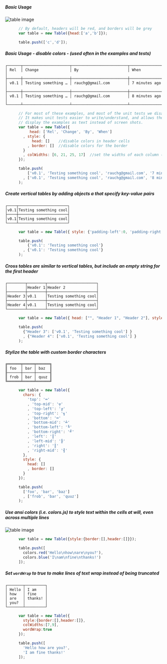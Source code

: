 ##### Basic Usage
![table image](https://cdn.rawgit.com/jamestalmage/cli-table2/c806c2636df97f73c732b41aa913cf78d4ac0d39/examples/screenshots/basic-usage-with-colors.png)
```javascript
      // By default, headers will be red, and borders will be grey
      var table = new Table({head:['a','b']});

      table.push(['c','d']);

```


##### Basic Usage - disable colors - (used often in the examples and tests)
    ┌──────┬─────────────────────┬─────────────────────────┬─────────────────┐
    │ Rel  │ Change              │ By                      │ When            │
    ├──────┼─────────────────────┼─────────────────────────┼─────────────────┤
    │ v0.1 │ Testing something … │ rauchg@gmail.com        │ 7 minutes ago   │
    ├──────┼─────────────────────┼─────────────────────────┼─────────────────┤
    │ v0.1 │ Testing something … │ rauchg@gmail.com        │ 8 minutes ago   │
    └──────┴─────────────────────┴─────────────────────────┴─────────────────┘
```javascript
      // For most of these examples, and most of the unit tests we disable colors.
      // It makes unit tests easier to write/understand, and allows these pages to
      // display the examples as text instead of screen shots.
      var table = new Table({
           head: ['Rel', 'Change', 'By', 'When']
        , style: {
            head: []    //disable colors in header cells
          , border: []  //disable colors for the border
        }
        , colWidths: [6, 21, 25, 17]  //set the widths of each column (optional)
      });

      table.push(
          ['v0.1', 'Testing something cool', 'rauchg@gmail.com', '7 minutes ago']
        , ['v0.1', 'Testing something cool', 'rauchg@gmail.com', '8 minutes ago']
      );

```


##### Create vertical tables by adding objects a that specify key-value pairs
    ┌────┬──────────────────────┐
    │v0.1│Testing something cool│
    ├────┼──────────────────────┤
    │v0.1│Testing something cool│
    └────┴──────────────────────┘
```javascript
      var table = new Table({ style: {'padding-left':0, 'padding-right':0, head:[], border:[]} });

      table.push(
          {'v0.1': 'Testing something cool'}
        , {'v0.1': 'Testing something cool'}
      );

```


##### Cross tables are similar to vertical tables, but include an empty string for the first header
    ┌────────┬────────┬──────────────────────┐
    │        │Header 1│Header 2              │
    ├────────┼────────┼──────────────────────┤
    │Header 3│v0.1    │Testing something cool│
    ├────────┼────────┼──────────────────────┤
    │Header 4│v0.1    │Testing something cool│
    └────────┴────────┴──────────────────────┘
```javascript
      var table = new Table({ head: ["", "Header 1", "Header 2"], style: {'padding-left':0, 'padding-right':0, head:[], border:[]} }); // clear styles to prevent color output

      table.push(
        {"Header 3": ['v0.1', 'Testing something cool'] }
        , {"Header 4": ['v0.1', 'Testing something cool'] }
      );

```


##### Stylize the table with custom border characters
    ╔══════╤═════╤══════╗
    ║ foo  │ bar │ baz  ║
    ╟──────┼─────┼──────╢
    ║ frob │ bar │ quuz ║
    ╚══════╧═════╧══════╝
```javascript
      var table = new Table({
        chars: {
          'top': '═'
          , 'top-mid': '╤'
          , 'top-left': '╔'
          , 'top-right': '╗'
          , 'bottom': '═'
          , 'bottom-mid': '╧'
          , 'bottom-left': '╚'
          , 'bottom-right': '╝'
          , 'left': '║'
          , 'left-mid': '╟'
          , 'right': '║'
          , 'right-mid': '╢'
        },
        style: {
          head: []
          , border: []
        }
      });

      table.push(
        ['foo', 'bar', 'baz']
        , ['frob', 'bar', 'quuz']
      );

```


##### Use ansi colors (i.e. colors.js) to style text within the cells at will, even across multiple lines
![table image](https://cdn.rawgit.com/jamestalmage/cli-table2/c806c2636df97f73c732b41aa913cf78d4ac0d39/examples/screenshots/multi-line-colors.png)
```javascript
      var table = new Table({style:{border:[],header:[]}});

      table.push([
        colors.red('Hello\nhow\nare\nyou?'),
        colors.blue('I\nam\nfine\nthanks!')
      ]);

```


##### Set `wordWrap` to true to make lines of text wrap instead of being truncated
    ┌───────┬─────────┐
    │ Hello │ I am    │
    │ how   │ fine    │
    │ are   │ thanks! │
    │ you?  │         │
    └───────┴─────────┘
```javascript
      var table = new Table({
        style:{border:[],header:[]},
        colWidths:[7,9],
        wordWrap:true
      });

      table.push([
        'Hello how are you?',
        'I am fine thanks!'
      ]);

```
